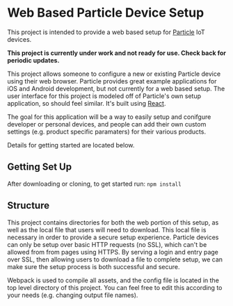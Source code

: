# Web Based Particle Device Setup

This project is intended to provide a web based setup for [Particle](https://www.particle.io/) IoT devices.

**This project is currently under work and not ready for use. Check back for periodic updates.**

This project allows someone to configure a new or existing Particle device using their web browser. Particle provides great example applications for iOS and Android development, but not currently for a web based setup. The user interface for this project is modeled off of Particle's own setup application, so should feel similar. It's built using [React](https://reactjs.org/).

The goal for this application will be a way to easily setup and conifgure developer or personal devices, and people can add their own custom settings (e.g. product specific paramaters) for their various products.

Details for getting started are located below.

## Getting Set Up

After downloading or cloning, to get started run:
`npm install`

## Structure

This project contains directories for both the web portion of this setup, as well as the local file that users will need to download. This local file is necessary in order to provide a secure setup experience. Particle devices can only be setup over basic HTTP requests (no SSL), which can't be allowed from from pages using HTTPS. By serving a login and entry page over SSL, then allowing users to download a file to complete setup, we can make sure the setup process is both successful and secure.

Webpack is used to compile all assets, and the config file is located in the top level directory of this project. You can feel free to edit this according to your needs (e.g. changing output file names).
